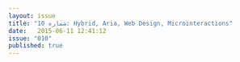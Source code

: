 ```yaml
---
layout: issue
title: "شماره 10: Hybrid, Aria, Web Design, Microinteractions"
date:   2015-06-11 12:41:12
issue: "010"
published: true
---
```


